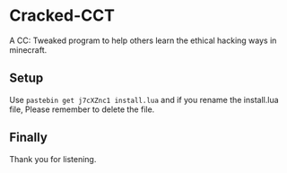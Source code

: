 # Cracked-CCT
A CC: Tweaked program to help others learn the ethical hacking ways in minecraft.

## Setup
Use `pastebin get j7cXZnc1 install.lua` and if you rename the install.lua file, Please remember to delete the file.

## Finally
Thank you for listening.
